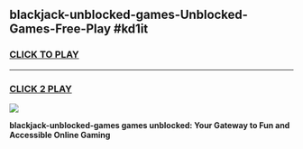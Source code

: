 
## blackjack-unblocked-games-Unblocked-Games-Free-Play #kd1it
<h3>
<a href="https://us.freeplayer.one?title=blackjack-unblocked-games&ref=9M">CLICK TO PLAY</a></h3>
<hr>

<h3>
<a href="https://us.freeplayer.one?title=blackjack-unblocked-games&ref=9M">CLICK 2 PLAY</a>
  
</h3>

<a href="https://us.freeplayer.one?title=blackjack-unblocked-games&ref=9M"><img src="https://clearcache.store/games.png"></a>


**blackjack-unblocked-games games unblocked: Your Gateway to Fun and Accessible Online Gaming**

